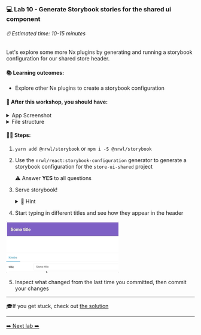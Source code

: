 ### 💻 Lab 10 - Generate Storybook stories for the shared ui component

###### ⏰ Estimated time: 10-15 minutes

Let's explore some more Nx plugins by generating and running a storybook configuration for our shared store header.

#### 📚 Learning outcomes:

- Explore other Nx plugins to create a storybook configuration

#### 📲 After this workshop, you should have:

<details>
  <summary>App Screenshot</summary>
  No change in how the app looks!
</details>

<details>
  <summary>File structure</summary>
  <img src="../assets/lab10_directory-structure.png" height="700" alt="lab10 file structure">
</details>

#### 🏋️‍♀️ Steps:

1. `yarn add @nrwl/storybook` or `npm i -S @nrwl/storybook`
2. Use the `nrwl/react:storybook-configuration` generator to generate a storybook configuration for the `store-ui-shared` project

   ⚠️ Answer **YES** to all questions

3. Serve storybook!

   <details>
   <summary>🐳 Hint</summary>

   `nx storybook store-ui-shared`

   </details>

4. Start typing in different titles and see how they appear in the header
<img src="../assets/storybook.gif" width="300" alt="the header component running in storybook">
<br/>

5. Inspect what changed from the last time you committed, then commit your changes

---

🎓If you get stuck, check out [the solution](SOLUTION.md)

---

[➡️ Next lab ➡️](../lab11/LAB.md)
